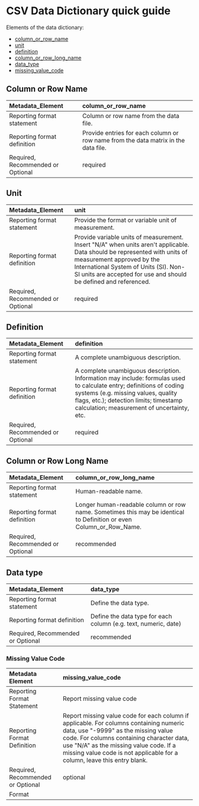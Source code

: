 # CSV Data Dictionary quick guide

Elements of the data dictionary:

* [column_or_row_name](#column-or-row-name)  
* [unit](#unit)  
* [definition](#definition)  
* [column_or_row_long_name](#column-or-row-long-name)  
* [data_type](#data-type)
* [missing_value_code](#missing-value-code)

## Column or Row Name

| Metadata\_Element | column_or_row_name |
| :--- | :--- |
| Reporting format statement | Column or row name from the data file. |
| Reporting format definition | Provide entries for each column or row name from the data matrix in the data file. |
| Required, Recommended or Optional | required |

## Unit

| Metadata\_Element | unit |
| :--- | :--- |
| Reporting format statement | Provide the format or variable unit of measurement. |
| Reporting format definition | Provide variable units of measurement. Insert "N/A" when units aren't applicable. Data should be represented with units of measurement approved by the International System of Units \(SI\). Non-SI units are accepted for use and should be defined and referenced. |
| Required, Recommended or Optional | required |

## Definition

| Metadata\_Element | definition |
| :--- | :--- |
| Reporting format statement | A complete unambiguous description. |
| Reporting format definition | A complete unambiguous description. Information may include: formulas used to calculate entry; definitions of coding systems \(e.g. missing values, quality flags, etc.\); detection limits; timestamp calculation; measurement of uncertainty, etc. |
| Required, Recommended or Optional | required |

## Column or Row Long Name

| Metadata\_Element | column_or_row_long_name |
| :--- | :--- |
| Reporting format statement | Human-readable name. |
| Reporting format definition | Longer human-readable column or row name. Sometimes this may be identical to Definition or even Column\_or\_Row\_Name. |
| Required, Recommended or Optional | recommended |

## Data type

| Metadata\_Element | data_type |
| :--- | :--- |
| Reporting format statement | Define the data type. |
| Reporting format definition | Define the data type for each column \(e.g. text, numeric, date\) |
| Required, Recommended or Optional | recommended |

### Missing Value Code
|Metadata Element|missing_value_code|
|:----------------------------------------------------|:----------------------------------------------------|
|Reporting Format Statement|Report missing value code|
|Reporting Format Definition|Report missing value code for each column if applicable. For columns containing numeric data, use "-9999" as the missing value code. For columns containing character data, use "N/A" as the missing value code. If a missing value code is not applicable for a column, leave this entry blank.|
|Required, Recommended or Optional|optional|
|Format||

